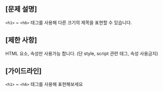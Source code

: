 ## [문제 설명]

`<h1>` ~ `<h6>` 태그를 사용해 다른 크기의 제목을 표현할 수 있습니다.

## [제한 사항]

HTML 요소, 속성만 사용가능 합니다. (단 style, script 관련 태그, 속성 사용금지)

## [가이드라인]

`<h1>` ~ `<h6>` 태그를 사용해 표현해보세요
